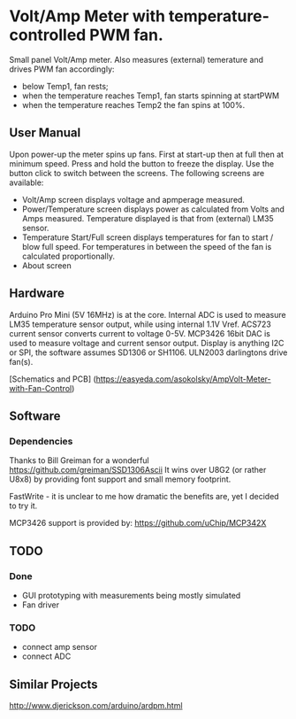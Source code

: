 # Volt/Amp Meter with temperature-controlled PWM fan.

Small panel Volt/Amp meter.  Also measures (external) temerature and drives PWM fan accordingly:

- below Temp1, fan rests;
- when the temperature reaches Temp1, fan starts spinning at startPWM
- when the temperature reaches Temp2 the fan spins at 100%.

## User Manual

Upon power-up the meter spins up fans.  First at start-up then at full then at minimum speed.
Press and hold the button to freeze the display.
Use the button click to switch between the screens.  The following screens are available:

- Volt/Amp screen displays voltage and apmperage measured. 
- Power/Temperature screen displays power as calculated from Volts and Amps measured.  Temperature displayed is that from (external) LM35 sensor.
- Temperature Start/Full screen displays temperatures for fan to start / blow full speed.  For temperatures in between the speed of the fan is calculated proportionally.
- About screen

## Hardware

Arduino Pro Mini (5V 16MHz) is at the core.
Internal ADC is used to measure LM35 temperature sensor output, while using internal 1.1V Vref.
ACS723 current sensor converts current to voltage 0-5V.
MCP3426 16bit DAC is used to measure voltage and current sensor output.
Display is anything I2C or SPI, the software assumes SD1306 or SH1106.
ULN2003 darlingtons drive fan(s).

[Schematics and PCB] (https://easyeda.com/asokolsky/AmpVolt-Meter-with-Fan-Control)

## Software

### Dependencies

Thanks to Bill Greiman for a wonderful https://github.com/greiman/SSD1306Ascii
It wins over U8G2 (or rather U8x8) by providing font support and small memory footprint.

FastWrite - it is unclear to me how dramatic the benefits are, yet I decided to try it.

MCP3426 support is provided by:
https://github.com/uChip/MCP342X


## TODO

### Done

- GUI prototyping with measurements being mostly simulated
- Fan driver

### TODO

- connect amp sensor
- connect ADC

## Similar Projects

http://www.djerickson.com/arduino/ardpm.html

